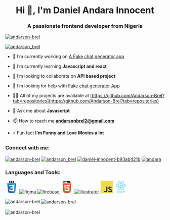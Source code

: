 <h1 align="center">Hi 👋, I'm Daniel Andara Innocent</h1>
<h3 align="center">A passionate frontend developer from Nigeria</h3>

<p align="left"> <a href="https://github.com/ryo-ma/github-profile-trophy"><img src="https://github-profile-trophy.vercel.app/?username=andarson-brel" alt="andarson-brel" /></a> </p>

<p align="left"> <a href="https://twitter.com/andarson_brel" target="blank"><img src="https://img.shields.io/twitter/follow/andarson_brel?logo=twitter&style=for-the-badge" alt="andarson_brel" /></a> </p>

- 🔭 I’m currently working on [A Fake chat generator app](https://fakechatgenerator.netlify.app/)

- 🌱 I’m currently learning **Javascript and react**

- 👯 I’m looking to collaborate on **API based project**

- 🤝 I’m looking for help with [Fake chat generator App](https://github.com/Andarson-Brel/fake-chat-generator)

- 👨‍💻 All of my projects are available at [https://github.com/Andarson-Brel?tab=repositories](https://github.com/Andarson-Brel?tab=repositories)

- 💬 Ask me about **Javascript**

- 📫 How to reach me **andarsonbrel2@gmail.com**

- ⚡ Fun fact **I'm Funny and Love Movies a lot**

<h3 align="left">Connect with me:</h3>
<p align="left">
<a href="https://codepen.io/andarson-brel" target="blank"><img align="center" src="https://raw.githubusercontent.com/rahuldkjain/github-profile-readme-generator/master/src/images/icons/Social/codepen.svg" alt="andarson-brel" height="30" width="40" /></a>
<a href="https://twitter.com/andarson_brel" target="blank"><img align="center" src="https://raw.githubusercontent.com/rahuldkjain/github-profile-readme-generator/master/src/images/icons/Social/twitter.svg" alt="andarson_brel" height="30" width="40" /></a>
<a href="https://linkedin.com/in/daniel-innocent-b93ab421b" target="blank"><img align="center" src="https://raw.githubusercontent.com/rahuldkjain/github-profile-readme-generator/master/src/images/icons/Social/linked-in-alt.svg" alt="daniel-innocent-b93ab421b" height="30" width="40" /></a>
<a href="https://stackoverflow.com/users/andara" target="blank"><img align="center" src="https://raw.githubusercontent.com/rahuldkjain/github-profile-readme-generator/master/src/images/icons/Social/stack-overflow.svg" alt="andara" height="30" width="40" /></a>
</p>

<h3 align="left">Languages and Tools:</h3>
<p align="left"> <a href="https://www.w3schools.com/css/" target="_blank" rel="noreferrer"> <img src="https://raw.githubusercontent.com/devicons/devicon/master/icons/css3/css3-original-wordmark.svg" alt="css3" width="40" height="40"/> </a> <a href="https://www.figma.com/" target="_blank" rel="noreferrer"> <img src="https://www.vectorlogo.zone/logos/figma/figma-icon.svg" alt="figma" width="40" height="40"/> </a> <a href="https://firebase.google.com/" target="_blank" rel="noreferrer"> <img src="https://www.vectorlogo.zone/logos/firebase/firebase-icon.svg" alt="firebase" width="40" height="40"/> </a> <a href="https://www.w3.org/html/" target="_blank" rel="noreferrer"> <img src="https://raw.githubusercontent.com/devicons/devicon/master/icons/html5/html5-original-wordmark.svg" alt="html5" width="40" height="40"/> </a> <a href="https://www.adobe.com/in/products/illustrator.html" target="_blank" rel="noreferrer"> <img src="https://www.vectorlogo.zone/logos/adobe_illustrator/adobe_illustrator-icon.svg" alt="illustrator" width="40" height="40"/> </a> <a href="https://developer.mozilla.org/en-US/docs/Web/JavaScript" target="_blank" rel="noreferrer"> <img src="https://raw.githubusercontent.com/devicons/devicon/master/icons/javascript/javascript-original.svg" alt="javascript" width="40" height="40"/> </a> <a href="https://reactjs.org/" target="_blank" rel="noreferrer"> <img src="https://raw.githubusercontent.com/devicons/devicon/master/icons/react/react-original-wordmark.svg" alt="react" width="40" height="40"/> </a> </p>

<p><img align="left" src="https://github-readme-stats.vercel.app/api/top-langs?username=andarson-brel&show_icons=true&locale=en&layout=compact" alt="andarson-brel" /></p>

<p>&nbsp;<img align="center" src="https://github-readme-stats.vercel.app/api?username=andarson-brel&show_icons=true&locale=en" alt="andarson-brel" /></p>

<p><img align="center" src="https://github-readme-streak-stats.herokuapp.com/?user=andarson-brel&" alt="andarson-brel" /></p>
